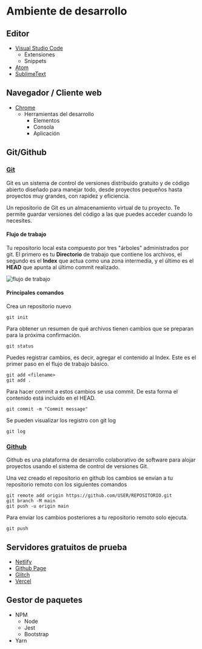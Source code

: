 # Ambiente de desarrollo

## Editor

- [Visual Studio Code](https://code.visualstudio.com/)
  - Extensiones
  - Snippets
- [Atom](https://atom.io/)
- [SublimeText](https://www.sublimetext.com/)

## Navegador / Cliente web

- [Chrome](https://www.google.com/chrome/)
  - Herramientas del desarrollo
    - Elementos
    - Consola
    - Aplicación

## Git/Github

### [Git](https://git-scm.com/)
Git es un sistema de control de versiones distribuido gratuito y de código abierto diseñado para manejar todo, desde proyectos pequeños hasta proyectos muy grandes, con rapidez y eficiencia.

Un repositorio de Git es un almacenamiento virtual de tu proyecto. Te permite guardar versiones del código a las que puedes acceder cuando lo necesites.

#### Flujo de trabajo

Tu repositorio local esta compuesto por tres "árboles" administrados por git. El primero es tu **Directorio** de trabajo que contiene los archivos, el segundo es el **Index** que actua como una zona intermedia, y el último es el **HEAD** que apunta al último commit realizado.

![flujo de trabajo](https://rogerdudler.github.io/git-guide/img/trees.png)

#### Principales comandos

  Crea un repositorio nuevo

  ~~~
  git init
  ~~~

 Para obtener un resumen de qué archivos tienen cambios que se preparan para la próxima confirmación.

  ~~~
  git status
  ~~~

  Puedes registrar cambios, es decir, agregar el contenido al Index. Este es el primer paso en el flujo de trabajo básico.

  ~~~
  git add <filename>
  git add .
  ~~~

  Para hacer commit a estos cambios se usa commit. De esta forma el contenido está incluido en el HEAD.

  ~~~
  git commit -m "Commit message"
  ~~~

  Se pueden visualizar los registro con git log

  ~~~
  git log
  ~~~

### [Github](https://github.com/)

Github es una plataforma de desarrollo colaborativo de software para alojar proyectos usando el sistema de control de versiones Git.

Una vez creado el repositorio en github los cambios se envían a tu repositorio remoto con los siguientes comandos

  ~~~
  git remote add origin https://github.com/USER/REPOSITORIO.git
  git branch -M main
  git push -u origin main
  ~~~

Para enviar los cambios posteriores a tu repositorio remoto solo ejecuta.

  ~~~
  git push
  ~~~

## Servidores gratuitos de prueba

- [Netlify](https://app.netlify.com/)
- [Github Page](https://pages.github.com/)
- [Glitch](https://glitch.com/)
- [Vercel](https://vercel.com/)

## Gestor de paquetes

- NPM
  - Node
  - Jest
  - Bootstrap
- Yarn
